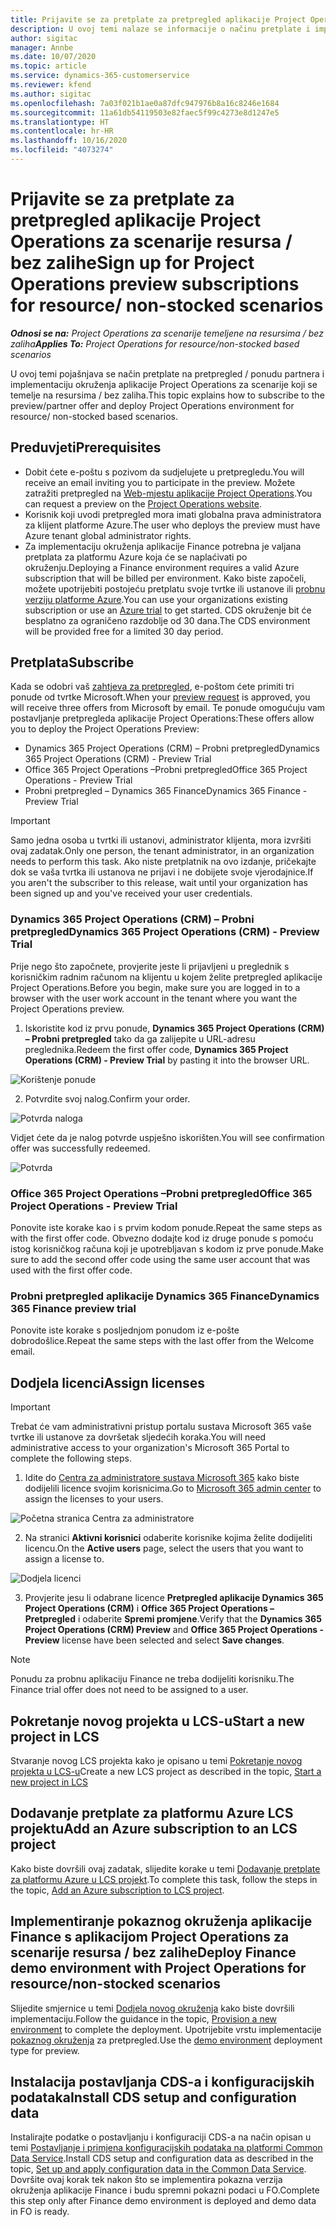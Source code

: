 ```yaml
---
title: Prijavite se za pretplate za pretpregled aplikacije Project Operations za scenarije resursa / bez zalihe
description: U ovoj temi nalaze se informacije o načinu pretplate i implementiranja aplikacije Project Operations za scenarije koji se temelje na resursu / bez zalihe.
author: sigitac
manager: Annbe
ms.date: 10/07/2020
ms.topic: article
ms.service: dynamics-365-customerservice
ms.reviewer: kfend
ms.author: sigitac
ms.openlocfilehash: 7a03f021b1ae0a87dfc947976b8a16c8246e1684
ms.sourcegitcommit: 11a61db54119503e82faec5f99c4273e8d1247e5
ms.translationtype: HT
ms.contentlocale: hr-HR
ms.lasthandoff: 10/16/2020
ms.locfileid: "4073274"
---
```

# <a name="sign-up-for-project-operations-preview-subscriptions-for-resource-non-stocked-scenarios"></a><span data-ttu-id="dc534-103">Prijavite se za pretplate za pretpregled aplikacije Project Operations za scenarije resursa / bez zalihe</span><span class="sxs-lookup"><span data-stu-id="dc534-103">Sign up for Project Operations preview subscriptions for resource/ non-stocked scenarios</span></span>

<span data-ttu-id="dc534-104">_**Odnosi se na:** Project Operations za scenarije temeljene na resursima / bez zaliha_</span><span class="sxs-lookup"><span data-stu-id="dc534-104">_**Applies To:** Project Operations for resource/non-stocked based scenarios_</span></span>

<span data-ttu-id="dc534-105">U ovoj temi pojašnjava se način pretplate na pretpregled / ponudu partnera i implementaciju okruženja aplikacije Project Operations za scenarije koji se temelje na resursima / bez zaliha.</span><span class="sxs-lookup"><span data-stu-id="dc534-105">This topic explains how to subscribe to the preview/partner offer and deploy Project Operations environment for resource/ non-stocked based scenarios.</span></span>

## <a name="prerequisites"></a><span data-ttu-id="dc534-106">Preduvjeti</span><span class="sxs-lookup"><span data-stu-id="dc534-106">Prerequisites</span></span>

- <span data-ttu-id="dc534-107">Dobit ćete e-poštu s pozivom da sudjelujete u pretpregledu.</span><span class="sxs-lookup"><span data-stu-id="dc534-107">You will receive an email inviting you to participate in the preview.</span></span> <span data-ttu-id="dc534-108">Možete zatražiti pretpregled na [Web-mjestu aplikacije Project Operations](https://dynamics.microsoft.com/en-us/project-operations/overview/).</span><span class="sxs-lookup"><span data-stu-id="dc534-108">You can request a preview on the [Project Operations website](https://dynamics.microsoft.com/en-us/project-operations/overview/).</span></span>
- <span data-ttu-id="dc534-109">Korisnik koji uvodi pretpregled mora imati globalna prava administratora za klijent platforme Azure.</span><span class="sxs-lookup"><span data-stu-id="dc534-109">The user who deploys the preview must have Azure tenant global administrator rights.</span></span>
- <span data-ttu-id="dc534-110">Za implementaciju okruženja aplikacije Finance potrebna je valjana pretplata za platformu Azure koja će se naplaćivati po okruženju.</span><span class="sxs-lookup"><span data-stu-id="dc534-110">Deploying a Finance environment requires a valid Azure subscription that will be billed per environment.</span></span> <span data-ttu-id="dc534-111">Kako biste započeli, možete upotrijebiti postojeću pretplatu svoje tvrtke ili ustanove ili [probnu verziju platforme Azure](https://azure.microsoft.com/en-us/free/).</span><span class="sxs-lookup"><span data-stu-id="dc534-111">You can use your organizations existing subscription or use an [Azure trial](https://azure.microsoft.com/en-us/free/) to get started.</span></span> <span data-ttu-id="dc534-112">CDS okruženje bit će besplatno za ograničeno razdoblje od 30 dana.</span><span class="sxs-lookup"><span data-stu-id="dc534-112">The CDS environment will be provided free for a limited 30 day period.</span></span>

## <a name="subscribe"></a><span data-ttu-id="dc534-113">Pretplata</span><span class="sxs-lookup"><span data-stu-id="dc534-113">Subscribe</span></span>

<span data-ttu-id="dc534-114">Kada se odobri vaš [zahtjeva za pretpregled](https://forms.office.com/FormsPro/Pages/ResponsePage.aspx?id=v4j5cvGGr0GRqy180BHbR56j8lZs0FdAvwT75_WNFyxUMkRDV1NYQU5TNjE2VjhKOVBUNVg2R0s1NC4u), e-poštom ćete primiti tri ponude od tvrtke Microsoft.</span><span class="sxs-lookup"><span data-stu-id="dc534-114">When your [preview request](https://forms.office.com/FormsPro/Pages/ResponsePage.aspx?id=v4j5cvGGr0GRqy180BHbR56j8lZs0FdAvwT75_WNFyxUMkRDV1NYQU5TNjE2VjhKOVBUNVg2R0s1NC4u) is approved, you will receive three offers from Microsoft by email.</span></span> <span data-ttu-id="dc534-115">Te ponude omogućuju vam postavljanje pretpregleda aplikacije Project Operations:</span><span class="sxs-lookup"><span data-stu-id="dc534-115">These offers allow you to deploy the Project Operations Preview:</span></span>

- <span data-ttu-id="dc534-116">Dynamics 365 Project Operations (CRM) – Probni pretpregled</span><span class="sxs-lookup"><span data-stu-id="dc534-116">Dynamics 365 Project Operations (CRM) - Preview Trial</span></span>
- <span data-ttu-id="dc534-117">Office 365 Project Operations –Probni pretpregled</span><span class="sxs-lookup"><span data-stu-id="dc534-117">Office 365 Project Operations - Preview Trial</span></span>
- <span data-ttu-id="dc534-118">Probni pretpregled – Dynamics 365 Finance</span><span class="sxs-lookup"><span data-stu-id="dc534-118">Dynamics 365 Finance - Preview Trial</span></span>

> [!IMPORTANT]
> <span data-ttu-id="dc534-119">Samo jedna osoba u tvrtki ili ustanovi, administrator klijenta, mora izvršiti ovaj zadatak.</span><span class="sxs-lookup"><span data-stu-id="dc534-119">Only one person, the tenant administrator, in an organization needs to perform this task.</span></span> <span data-ttu-id="dc534-120">Ako niste pretplatnik na ovo izdanje, pričekajte dok se vaša tvrtka ili ustanova ne prijavi i ne dobijete svoje vjerodajnice.</span><span class="sxs-lookup"><span data-stu-id="dc534-120">If you aren't the subscriber to this release, wait until your organization has been signed up and you've received your user credentials.</span></span>

### <a name="dynamics-365-project-operations-crm---preview-trial"></a><span data-ttu-id="dc534-121">Dynamics 365 Project Operations (CRM) – Probni pretpregled</span><span class="sxs-lookup"><span data-stu-id="dc534-121">Dynamics 365 Project Operations (CRM) - Preview Trial</span></span> 

<span data-ttu-id="dc534-122">Prije nego što započnete, provjerite jeste li prijavljeni u preglednik s korisničkim radnim računom na klijentu u kojem želite pretpregled aplikacije Project Operations.</span><span class="sxs-lookup"><span data-stu-id="dc534-122">Before you begin, make sure you are logged in to a browser with the user work account in the tenant where you want the Project Operations preview.</span></span>

1. <span data-ttu-id="dc534-123">Iskoristite kod iz prvu ponude, **Dynamics 365 Project Operations (CRM) – Probni pretpregled** tako da ga zalijepite u URL-adresu preglednika.</span><span class="sxs-lookup"><span data-stu-id="dc534-123">Redeem the first offer code, **Dynamics 365 Project Operations (CRM) - Preview Trial** by pasting it into the browser URL.</span></span>

![Korištenje ponude](./media/16RedeemFirstOfferNew.png)

2. <span data-ttu-id="dc534-125">Potvrdite svoj nalog.</span><span class="sxs-lookup"><span data-stu-id="dc534-125">Confirm your order.</span></span>

![Potvrda naloga](./media/17ConfirmOrderNew.png)

<span data-ttu-id="dc534-127">Vidjet ćete da je nalog potvrde uspješno iskorišten.</span><span class="sxs-lookup"><span data-stu-id="dc534-127">You will see confirmation offer was successfully redeemed.</span></span>

![Potvrda](./media/18OrderConfirmationNew.png)

### <a name="office-365-project-operations---preview-trial"></a><span data-ttu-id="dc534-129">Office 365 Project Operations –Probni pretpregled</span><span class="sxs-lookup"><span data-stu-id="dc534-129">Office 365 Project Operations - Preview Trial</span></span>

<span data-ttu-id="dc534-130">Ponovite iste korake kao i s prvim kodom ponude.</span><span class="sxs-lookup"><span data-stu-id="dc534-130">Repeat the same steps as with the first offer code.</span></span> <span data-ttu-id="dc534-131">Obvezno dodajte kod iz druge ponude s pomoću istog korisničkog računa koji je upotrebljavan s kodom iz prve ponude.</span><span class="sxs-lookup"><span data-stu-id="dc534-131">Make sure to add the second offer code using the same user account that was used with the first offer code.</span></span>

### <a name="dynamics-365-finance-preview-trial"></a><span data-ttu-id="dc534-132">Probni pretpregled aplikacije Dynamics 365 Finance</span><span class="sxs-lookup"><span data-stu-id="dc534-132">Dynamics 365 Finance preview trial</span></span>

<span data-ttu-id="dc534-133">Ponovite iste korake s posljednjom ponudom iz e-pošte dobrodošlice.</span><span class="sxs-lookup"><span data-stu-id="dc534-133">Repeat the same steps with the last offer from the Welcome email.</span></span>

## <a name="assign-licenses"></a><span data-ttu-id="dc534-134">Dodjela licenci</span><span class="sxs-lookup"><span data-stu-id="dc534-134">Assign licenses</span></span>

> [!IMPORTANT]
> <span data-ttu-id="dc534-135">Trebat će vam administrativni pristup portalu sustava Microsoft 365 vaše tvrtke ili ustanove za dovršetak sljedećih koraka.</span><span class="sxs-lookup"><span data-stu-id="dc534-135">You will need administrative access to your organization's Microsoft 365 Portal to complete the following steps.</span></span>

1. <span data-ttu-id="dc534-136">Idite do [Centra za administratore sustava Microsoft 365](https://portal.office.com/) kako biste dodijelili licence svojim korisnicima.</span><span class="sxs-lookup"><span data-stu-id="dc534-136">Go to [Microsoft 365 admin center](https://portal.office.com/) to assign the licenses to your users.</span></span>

![Početna stranica Centra za administratore](./media/14AdminPortal.png)

2. <span data-ttu-id="dc534-138">Na stranici **Aktivni korisnici** odaberite korisnike kojima želite dodijeliti licencu.</span><span class="sxs-lookup"><span data-stu-id="dc534-138">On the **Active users** page, select the users that you want to assign a license to.</span></span>

![Dodjela licenci](./media/15AssignLicenses.png)

3. <span data-ttu-id="dc534-140">Provjerite jesu li odabrane licence **Pretpregled aplikacije Dynamics 365 Project Operations (CRM)** i **Office 365 Project Operations – Pretpregled** i odaberite **Spremi promjene**.</span><span class="sxs-lookup"><span data-stu-id="dc534-140">Verify that the **Dynamics 365 Project Operations (CRM) Preview** and **Office 365 Project Operations - Preview** license have been selected and select **Save changes**.</span></span>

> [!NOTE]
> <span data-ttu-id="dc534-141">Ponudu za probnu aplikaciju Finance ne treba dodijeliti korisniku.</span><span class="sxs-lookup"><span data-stu-id="dc534-141">The Finance trial offer does not need to be assigned to a user.</span></span>

## <a name="start-a-new-project-in-lcs"></a><span data-ttu-id="dc534-142">Pokretanje novog projekta u LCS-u</span><span class="sxs-lookup"><span data-stu-id="dc534-142">Start a new project in LCS</span></span>

<span data-ttu-id="dc534-143">Stvaranje novog LCS projekta kako je opisano u temi [Pokretanje novog projekta u LCS-u](create-lcs-project.md)</span><span class="sxs-lookup"><span data-stu-id="dc534-143">Create a new LCS project as described in the topic, [Start a new project in LCS](create-lcs-project.md)</span></span>

## <a name="add-an-azure-subscription-to-an-lcs-project"></a><span data-ttu-id="dc534-144">Dodavanje pretplate za platformu Azure LCS projektu</span><span class="sxs-lookup"><span data-stu-id="dc534-144">Add an Azure subscription to an LCS project</span></span>

<span data-ttu-id="dc534-145">Kako biste dovršili ovaj zadatak, slijedite korake u temi [Dodavanje pretplate za platformu Azure u LCS projekt](resource-add-azure-subscription-lcs-project.md).</span><span class="sxs-lookup"><span data-stu-id="dc534-145">To complete this task, follow the steps in the topic, [Add an Azure subscription to LCS project](resource-add-azure-subscription-lcs-project.md).</span></span>

## <a name="deploy-finance-demo-environment-with-project-operations-for-resourcenon-stocked-scenarios"></a><span data-ttu-id="dc534-146">Implementiranje pokaznog okruženja aplikacije Finance s aplikacijom Project Operations za scenarije resursa / bez zalihe</span><span class="sxs-lookup"><span data-stu-id="dc534-146">Deploy Finance demo environment with Project Operations for resource/non-stocked scenarios</span></span>

<span data-ttu-id="dc534-147">Slijedite smjernice u temi [Dodjela novog okruženja](resource-provision-new-environment.md) kako biste dovršili implementaciju.</span><span class="sxs-lookup"><span data-stu-id="dc534-147">Follow the guidance in the topic, [Provision a new environment](resource-provision-new-environment.md) to complete the deployment.</span></span> <span data-ttu-id="dc534-148">Upotrijebite vrstu implementacije [pokaznog okruženja](https://docs.microsoft.com/dynamics365/fin-ops-core/dev-itpro/deployment/deploy-demo-environment) za pretpregled.</span><span class="sxs-lookup"><span data-stu-id="dc534-148">Use the [demo environment](https://docs.microsoft.com/dynamics365/fin-ops-core/dev-itpro/deployment/deploy-demo-environment) deployment type for preview.</span></span> 

## <a name="install-cds-setup-and-configuration-data"></a><span data-ttu-id="dc534-149">Instalacija postavljanja CDS-a i konfiguracijskih podataka</span><span class="sxs-lookup"><span data-stu-id="dc534-149">Install CDS setup and configuration data</span></span>

<span data-ttu-id="dc534-150">Instalirajte podatke o postavljanju i konfiguraciji CDS-a na način opisan u temi [Postavljanje i primjena konfiguracijskih podataka na platformi Common Data Service](resource-apply-pro-setup-config-data.md).</span><span class="sxs-lookup"><span data-stu-id="dc534-150">Install CDS setup and configuration data as described in the topic, [Set up and apply configuration data in the Common Data Service](resource-apply-pro-setup-config-data.md).</span></span>
<span data-ttu-id="dc534-151">Dovršite ovaj korak tek nakon što se implementira pokazna verzija okruženja aplikacije Finance i budu spremni pokazni podaci u FO.</span><span class="sxs-lookup"><span data-stu-id="dc534-151">Complete this step only after Finance demo environment is deployed and demo data in FO is ready.</span></span>
